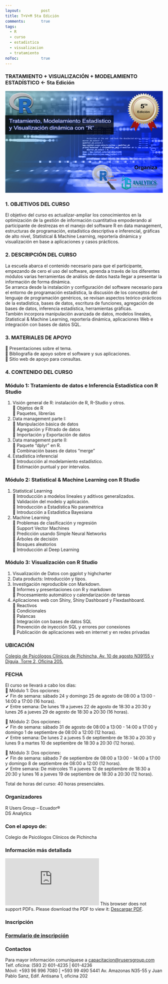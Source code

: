 ```yaml
---
layout: 		post
title: T+V+M 5ta Edición
comments:		true
tags: 
  - R
  - curso
  - estadistica
  - visualizacion
  - tratamiento
noToc:			true
---
```


### TRATAMIENTO + VISUALIZACIÓN + MODELAMIENTO ESTADÍSTICO <- 5ta Edición 



![](/img/eventos/tmv5.jpg)


### 1. OBJETIVOS DEL CURSO  
El objetivo del curso es actualizar-ampliar los conocimientos en la optimización de la gestión de información cuantitativa empoderando al participante de destrezas en el manejo del software R en data management, estructuras de programación, estadística descriptiva e inferencial, gráficas de alto nivel, Statistical & Machine Learning, reportería dinámica y visualización en base a aplicaciones y casos prácticos. 

### 2. DESCRIPCIÓN DEL CURSO 
La escuela abarca el contenido necesario para que el participante, empezando de cero el uso del software, aprenda a través de los diferentes módulos varias herramientas de análisis de datos hasta llegar a presentar la información de forma dinámica.  
Se arranca desde la instalación y configuración del software necesario para el entorno de programación estadística, la discusión de los conceptos del lenguaje de programación genéricos, se revisan aspectos teórico-prácticos de la estadística, bases de datos, escritura de funciones, agregación de bases de datos, inferencia estadística, herramientas gráficas.  
También incorpora manipulación avanzada de datos, modelos lineales, Statistical & Machine Learning, reportería dinámica, aplicaciones Web e integración con bases de datos SQL. 
 
### 3. MATERIALES DE APOYO 
 Presentaciones sobre el tema.  
 Bibliografía  de apoyo sobre el software y sus aplicaciones.  
 Sitio web de apoyo para consultas. 

### 4. CONTENIDO DEL CURSO

### Módulo 1: Tratamiento de datos e Inferencia Estadística con R Studio 
1. Visión general de R: instalación de R, R-Studio y otros.   
 Objetos de R   
 Paquetes, librerías   
2. Data management parte I:   
 Manipulación básica de datos   
 Agregación y Filtrado de datos   
 Importación y Exportación de datos   
3. Data management parte II:   
 Paquete “dplyr” en R.   
 Combinación bases de datos “merge”   
4. Estadística inferencial   
 Introducción al modelamiento estadístico.   
 Estimación puntual y por intervalos.   

### Módulo 2: Statistical & Machine Learning con R Studio 
1. Statistical Learning   
 Introducción a modelos lineales y aditivos generalizados.   
 Validación del modelo y aplicación.   
 Introducción a Estadística No paramétrica   
 Introducción a Estadística Bayesiana   
2. Machine Learning   
 Problemas de clasificación y regresión   
 Support Vector Machines  
 Predicción usando Simple Neural Networks  
 Árboles de decisión  
 Bosques aleatorios  
 Introducción al Deep Learning  

### Módulo 3: Visualización con R Studio 
1. Visualización de Datos con ggplot  y highcharter  
2. Data products: Introducción y tipos.   
3. Investigación reproducible con Markdown.   
 Informes y presentaciones con R y markdown  
 Procesamiento automático y calendarización de tareas  
4. Aplicaciones web con Shiny, Shiny Dashboard y Flexdashboard.   
 Reactivos  
 Condicionales  
 Palancas  
 Integración con bases de datos SQL  
 Prevención de inyección SQL y errores por conexiones  
 Publicación de aplicaciones web en internet y en redes privadas  

### UBICACIÓN

[Colegio de Psicólogos Clínicos de Pichincha, Av. 10 de agosto N39155 y Diguja, Torre 2, Oficina 205. ](http://www.copsicp.com/#about) 

### FECHA

El curso se llevará a cabo los días:  
 Módulo 1: Dos opciones:   
✔ Fin de semana: sábado 24 y domingo 25 de agosto de 08:00 a 13:00 - 14:00 a 17:00 (16 horas).   
✔ Entre semana: De lunes 19 a jueves 22 de agosto de 18:30 a 20:30 y lunes 26 a jueves 29 de agosto de 18:30 a 20:30 (16 horas).  

 Módulo 2: Dos opciones:   
✔ Fin de semana: sábado 31 de agosto de 08:00 a 13:00 - 14:00 a 17:00 y domingo 1 de septiembre de 08:00 a 12:00 (12 horas).  
✔ Entre semana: De lunes 2 a jueves 5 de septiembre de 18:30 a 20:30 y lunes 9 a martes 10 de septiembre de 18:30 a 20:30 (12 horas).   

 Módulo 3: Dos opciones:  
✔ Fin de semana: sábado 7 de septiembre de 08:00 a 13:00 - 14:00 a 17:00 y domingo 8 de septiembre de 08:00 a 12:00 (12 horas).   
✔ Entre semana: De miércoles 11 a jueves 12 de septiembre de 18:30 a 20:30 y lunes 16 a jueves 19 de septiembre de 18:30 a 20:30 (12 horas).  

Total de horas del curso: 40 horas presenciales.  
 
### Organizadores

R Users Group – Ecuador®  
DS Analytics  

### Con el apoyo de:  

Colegio de Psicólogos Clínicos de Pichincha

### Información más detallada

<object data="http://rusersgroup.com/pdf/tmv5/Propuesta Curso R - RUGE-5ta.pdf" type="application/pdf" width="1100px" height="800px">
    <embed src="http://rusersgroup.com/pdf/tmv5/Propuesta Curso R - RUGE-5ta.pdf">
        This browser does not support PDFs. Please download the PDF to view it: 
  <a href="http://rusersgroup.com/pdf/tmv5/Propuesta Curso R - RUGE-5ta.pdf">Descargar PDF</a>.</p>
    </embed>
</object>


### Inscripción

### [Formulario de inscripción](https://docs.google.com/forms/d/1SHPuw088JmrIcBWm2NiZAKqiEfhSqq9ULJw_9UoMcIY/viewform?edit_requested=true)  
  
### Contactos


Para mayor información comuníquese a capacitacion@rusersgroup.com
Telf. oficina: (593 2) 601-4235 | 601-4236  
Móvil: +593 96 996 7080 | +593 99 490 5441
Av. Amazonas N35-55 y Juan Pablo Sanz, Edif. Antisana 1, oficina 202  

